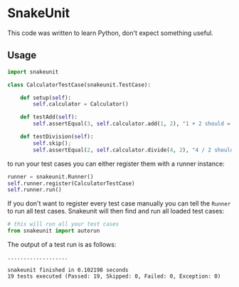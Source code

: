 # SnakeUnit

This code was written to learn Python, don't expect something useful.

## Usage

```python
import snakeunit

class CalculatorTestCase(snakeunit.TestCase):

    def setup(self):
        self.calculator = Calculator()

    def testAdd(self):
        self.assertEqual(3, self.calculator.add(1, 2), "1 + 2 should = 3")

    def testDivision(self):
        self.skip();
        self.assertEqual(2, self.calculator.divide(4, 2), "4 / 2 should = 2")
```

to run your test cases you can either register them with a runner
instance:

```python
runner = snakeunit.Runner()
self.runner.register(CalculatorTestCase)
self.runner.run()
```

If you don't want to register every test case manually you can tell
the `Runner` to run all test cases. Snakeunit will then find and run
all loaded test cases:

```python
# this will run all your test cases
from snakeunit import autorun
```

The output of a test run is as follows:

```
...................

snakeunit finished in 0.102198 seconds
19 tests executed (Passed: 19, Skipped: 0, Failed: 0, Exception: 0)
```
